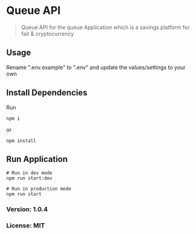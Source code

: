 # Queue API

> Queue API for the queue Application which is a savings platform for fait & cryptocurrency

## Usage

Rename ".env.example" to ".env" and update the values/settings to your own

## Install Dependencies

Run

```
npm i
```

or

```
npm install
```

## Run Application

```
# Run in dev mode
npm run start:dev

# Run in production mode
npm run start
```

### Version: 1.0.4

### License: MIT

